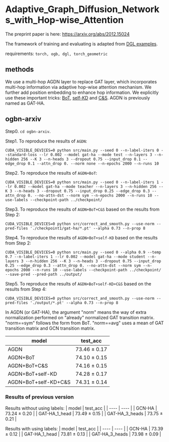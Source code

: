 # Adaptive_Graph_Diffusion_Networks_with_Hop-wise_Attention

The preprint paper is here: https://arxiv.org/abs/2012.15024

The framework of training and evaluating is adapted from [DGL examples](https://github.com/dmlc/dgl/tree/master/examples/pytorch/ogb/ogbn-arxiv).

requirements: `torch, ogb, dgl, torch_geometric`

## methods
We use a multi-hop AGDN layer to replace GAT layer, which incorporates multi-hop information via adaptive hop-wise attention mechanism. We further add position embedding to enhance hop information. We explicitly use these important tricks: [BoT](https://github.com/Espylapiza/Bag-of-Tricks-for-Node-Classification-with-Graph-Neural-Networks), [self-KD](https://github.com/ShunliRen/dgl/tree/master/examples/pytorch/ogb/ogbn-arxiv) and [C&S](https://github.com/Chillee/CorrectAndSmooth). AGDN is previously named as GAT-HA.

## ogbn-arxiv

Step0. `cd ogbn-arxiv`.

Step1. To reproduce the results of `AGDN`:
```
CUDA_VISIBLE_DEVICES=0 python src/main.py --seed 0 --n-label-iters 0 --standard-loss --lr 0.002 --model gat-ha --mode test --n-layers 3 --n-hidden 256 --K 3 --n-heads 3 --dropout 0.75 --input_drop 0.1 --edge_drop 0.1 --attn_drop 0. --norm none --n-epochs 2000 --n-runs 10
```

Step2. To reproduce the results of `AGDN+BoT`:
```
CUDA_VISIBLE_DEVICES=0 python src/main.py --seed 0 --n-label-iters 1 --lr 0.002 --model gat-ha --mode teacher --n-layers 3 --n-hidden 256 --K 3 --n-heads 3 --dropout 0.75 --input_drop 0.25 --edge_drop 0.3 --attn_drop 0. --no-attn-dst --norm sym --n-epochs 2000 --n-runs 10 --use-labels --checkpoint-path ../checkpoint/
```

Step3. To reproduce the results of `AGDN+BoT+C&S` based on the results from Step 2:
```
CUDA_VISIBLE_DEVICES=0 python src/correct_and_smooth.py --use-norm --pred-files './checkpoint1/gat-ha/*.pt' --alpha 0.73 --n-prop 8
```

Step4. To reproduce the results of `AGDN+BoT+self-KD` based on the results from Step 2:
```
CUDA_VISIBLE_DEVICES=0 python src/main.py --seed 0 --alpha 0.9 --temp 0.7 --n-label-iters 1 --lr 0.002 --model gat-ha --mode student --n-layers 3 --n-hidden 256 --K 3 --n-heads 3 --dropout 0.75 --input_drop 0.25 --edge_drop 0.3 --attn_drop 0. --no-attn-dst --norm sym --n-epochs 2000 --n-runs 10 --use-labels --checkpoint-path ../checkpoint/ --save-pred --pred-path ../output/
```

Step5. To reproduce the results of `AGDN+BoT+self-KD+C&S` based on the results from Step 4:
```
CUDA_VISIBLE_DEVICES=0 python src/correct_and_smooth.py --use-norm --pred-files './output/*.pt' --alpha 0.73 --n-prop 8
```

In AGDN (or GAT-HA), the argument "norm" means the way of extra normalization performed on "already" normalized GAT transition matrix. "norm==sym" follows the form from BoT. "norm==avg" uses a mean of GAT transition matrix and GCN transition matrix.

|  model   | test_acc  |
|  ----  | ----  |
| AGDN | 73.46 ± 0.17 |
| AGDN+BoT  | 74.10 ± 0.15 |
| AGDN+BoT+C&S  | 74.16 ± 0.15 |
| AGDN+BoT+self-KD | 74.28 ± 0.17 |
| AGDN+BoT+self-KD+C&S | 74.31 ± 0.14 |


### Results of previous version

Results without using labels:
|  model   | test_acc  |
|  ----  | ----  |
| GCN-HA  | 73.24 ± 0.20 |
| GAT-HA_1_head  | 73.49 ± 0.15 |
| GAT-HA_3_heads | 73.75 ± 0.21 |

Results with using labels:
|  model   | test_acc  |
|  ----  | ----  |
| GCN-HA  | 73.39 ± 0.12 |
| GAT-HA_1_head  | 73.81 ± 0.13 |
| GAT-HA_3_heads | 73.98 ± 0.09 |
